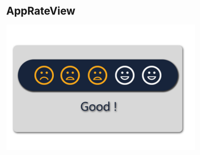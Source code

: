 # AppRateView

![AppRateView](https://raw.githubusercontent.com/Vipul12Thawre/AppRateView/master/apprateview.png)
